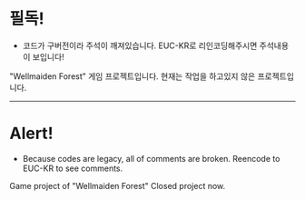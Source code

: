 # 필독!
- 코드가 구버전이라 주석이 깨져있습니다. EUC-KR로 리인코딩해주시면 주석내용이 보입니다!


"Wellmaiden Forest" 게임 프로젝트입니다.
현재는 작업을 하고있지 않은 프로젝트입니다.

---

# Alert!
- Because codes are legacy, all of comments are broken. Reencode to EUC-KR to see comments.

Game project of "Wellmaiden Forest"
Closed project now.
